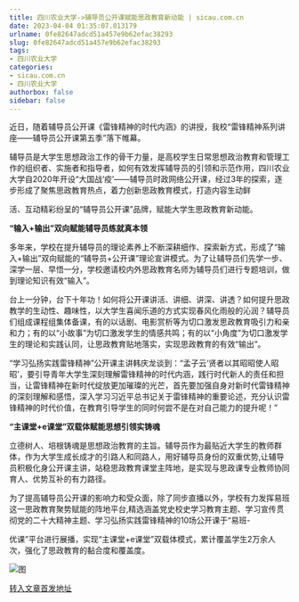 ```yaml
---
title: 四川农业大学->辅导员公开课赋能思政教育新动能 | sicau.com.cn
date: 2023-04-04 01:35:07.013179
urlname: 0fe82647adcd51a457e9b62efac38293
slug: 0fe82647adcd51a457e9b62efac38293
tags: 
- 四川农业大学
categories:
- sicau.com.cn
- 四川农业大学
authorbox: false
sidebar: false
---
```

近日，随着辅导员公开课《雷锋精神的时代内涵》的讲授，我校“雷锋精神系列讲座——辅导员公开课第五季”落下帷幕。  

辅导员是大学生思想政治工作的骨干力量，是高校学生日常思想政治教育和管理工作的组织者、实施者和指导者，如何有效发挥辅导员的引领和示范作用，四川农业大学自2020年开设“大国战‘疫’——辅导员时政网络公开课，经过3年的探索，逐步形成了聚焦思政教育热点，着力创新思政教育模式，打造内容生动鲜
<!--more-->
活、互动精彩纷呈的“辅导员公开课”品牌，赋能大学生思政教育新动能。

**“输入+输出”双向赋能辅导员练就真本领**

多年来，学校在提升辅导员的理论素养上不断深耕细作、探索新方式，形成了“输入+输出”双向赋能的“辅导员+公开课”理论宣讲模式。为了让辅导员们先学一步、深学一层、早悟一分，学校邀请校内外思政教育名师为辅导员们进行专题培训，做到理论知识有效“输入”。

台上一分钟，台下十年功！如何将公开课讲活、讲细、讲深、讲透？如何提升思政教学的生动性、趣味性，以大学生喜闻乐道的方式实现春风化雨般的沁润？辅导员们组成课程组集体备课，有的以话剧、电影赏析等为切口激发思政教育吸引力和亲和力；有的以“小故事”为切口激发学生的情感共鸣；有的以“小角度”为切口激发学生的理论和实践认同，让思政教育贴地落实，实现思政教育的有效“输出”。

“学习弘扬实践雷锋精神”公开课主讲韩庆龙谈到：“孟子云‘贤者以其昭昭使人昭昭’，要引导青年大学生深刻理解雷锋精神的时代内涵，践行时代新人的责任和担当，让雷锋精神在新时代绽放更加璀璨的光芒，首先要加强自身对新时代雷锋精神的深刻理解和感悟，深入学习习近平总书记关于雷锋精神的重要论述，充分认识雷锋精神的时代价值，在教育引导学生的同时何尝不是在对自己能力的提升呢！”

**“主课堂+e课堂”双载体赋能思想引领实铸魂**

立德树人、培根铸魂是思想政治教育的主旨。辅导员作为最贴近大学生的教师群体，作为大学生成长成才的引路人和同路人，用好辅导员身份的双重优势,让辅导员积极化身公开课主讲，站稳思政教育课堂主阵地，是实现与思政课专业教师协同育人、优势互补的有力路径。

为了提高辅导员公开课的影响力和受众面，除了同步直播以外，学校有力发挥易班这一思政教育聚势赋能的阵地平台,精选涵盖党史校史学习教育主题、学习宣传贯彻党的二十大精神主题、学习弘扬实践雷锋精神的10场公开课于“易班-

优课”平台进行展播，实现“主课堂+e课堂”双载体模式，累计覆盖学生2万余人次，强化了思政教育的黏合度和覆盖度。

![图](https://news.sicau.edu.cn/__local/9/E2/8D/8C022414DCA364EC8FE08E6F050_D968FEDD_2DA7E9.png)

[转入文章首发地址](https://news.sicau.edu.cn/info/1078/71671.htm)